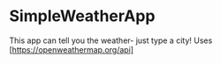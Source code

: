# SimpleWeatherApp


This app can tell you the weather- just type a city! Uses [https://openweathermap.org/api]
